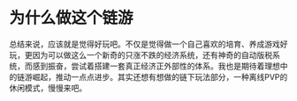 # 为什么做这个链游
总结来说，应该就是觉得好玩吧。不仅是觉得做一个自己喜欢的培育、养成游戏好玩，更因为可以做这么一个新奇的只涨不跌的经济系统，还有神奇的自动版税系统，而感到振奋，尝试着搭建一套真正经济正外部性的体系。我也是期待着理想中的链游崛起，推动一点点进步。其实还想有想做的链下玩法部分，一种离线PVP的休闲模式，慢慢来吧。